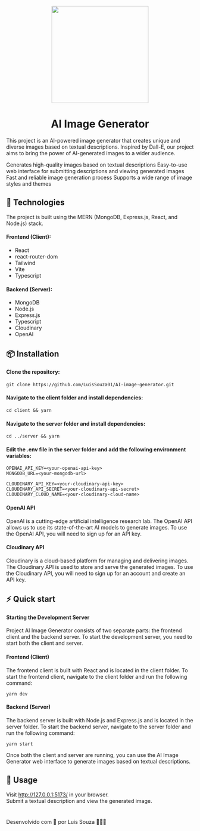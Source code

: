 <p align="center">
  <img src="https://user-images.githubusercontent.com/68693408/216701675-ea05ff07-2c89-4a9b-b296-182012d70db8.svg" width="260" />
</p>

<h1 align="center">AI Image Generator</h1>

This project is an AI-powered image generator that creates unique and diverse images based on textual descriptions. Inspired by Dall-E, our project aims to bring the power of AI-generated images to a wider audience.

Generates high-quality images based on textual descriptions
Easy-to-use web interface for submitting descriptions and viewing generated images
Fast and reliable image generation process
Supports a wide range of image styles and themes

## 🚀 Technologies
The project is built using the MERN (MongoDB, Express.js, React, and Node.js) stack.

#### Frontend (Client): 
- React
- react-router-dom
- Tailwind
- Vite
- Typescript

#### Backend (Server): 
- MongoDB
- Node.js
- Express.js
- Typescript
- Cloudinary
- OpenAI

## 📦 Installation
#### Clone the repository: 
```
git clone https://github.com/LuisSouza01/AI-image-generator.git
```
#### Navigate to the client folder and install dependencies:
```
cd client && yarn
```
#### Navigate to the server folder and install dependencies:
```
cd ../server && yarn
```

#### Edit the .env file in the server folder and add the following environment variables:

```
OPENAI_API_KEY=<your-openai-api-key>
MONGODB_URL=<your-mongodb-url>

CLOUDINARY_API_KEY=<your-cloudinary-api-key>
CLOUDINARY_API_SECRET=<your-cloudinary-api-secret>
CLOUDINARY_CLOUD_NAME=<your-cloudinary-cloud-name>
```


#### OpenAI API
OpenAI is a cutting-edge artificial intelligence research lab. The OpenAI API allows us to use its state-of-the-art AI models to generate images. To use the OpenAI API, you will need to sign up for an API key.

#### Cloudinary API
Cloudinary is a cloud-based platform for managing and delivering images. The Cloudinary API is used to store and serve the generated images. To use the Cloudinary API, you will need to sign up for an account and create an API key.

## ⚡ Quick start

#### Starting the Development Server
Project AI Image Generator consists of two separate parts: the frontend client and the backend server. To start the development server, you need to start both the client and server.

#### Frontend (Client)
The frontend client is built with React and is located in the client folder. To start the frontend client, navigate to the client folder and run the following command:

```
yarn dev
```

#### Backend (Server)
The backend server is built with Node.js and Express.js and is located in the server folder. To start the backend server, navigate to the server folder and run the following command:

```
yarn start
```

Once both the client and server are running, you can use the AI Image Generator web interface to generate images based on textual descriptions.

## 📝 Usage
Visit http://127.0.0.1:5173/ in your browser. <br/>
Submit a textual description and view the generated image.

#
Desenvolvido com 💜 por Luis Souza 🧑🏽‍🚀
